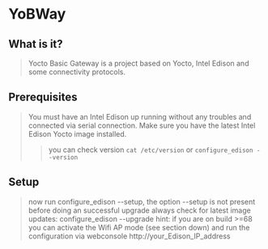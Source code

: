 # YoBWay

## What is it?
>Yocto Basic Gateway is a project based on Yocto, Intel Edison and some connectivity protocols.

## Prerequisites
>You must have an Intel Edison up running without any troubles and connected via serial connection.
>Make sure you have the latest Intel Edison Yocto image installed.
>>you can check version ```cat /etc/version``` or ```configure_edison --version```

## Setup
>now run configure_edison --setup, the option --setup is not present before doing an successful upgrade always check for latest image updates: configure_edison --upgrade hint: if you are on build >=68 you can activate the Wifi AP mode (see section down) and run the configuration via webconsole http://your_Edison_IP_address

##